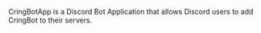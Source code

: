 CringBotApp is a Discord Bot Application that allows Discord users to add CringBot to their servers.